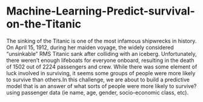 # Machine-Learning-Predict-survival-on-the-Titanic
The sinking of the Titanic is one of the most infamous shipwrecks in history.  On April 15, 1912, during her maiden voyage, the widely considered “unsinkable” RMS Titanic sank after colliding with an iceberg. Unfortunately, there weren’t enough lifeboats for everyone onboard, resulting in the death of 1502 out of 2224 passengers and crew.  While there was some element of luck involved in surviving, it seems some groups of people were more likely to survive than others.In this challenge, we are about to build a predictive model that is an answer of what sorts of people were more likely to survive? using passenger data (ie name, age, gender, socio-economic class, etc).
